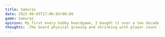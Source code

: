 ```yaml
---
title: Samurai
date: 2025-08-03T17:06:03+08:00
game: Samurai
opinion: My first every hobby boardgame, I bought it over a two decade ago. A tightRenie Knizia where you fight for control of Japanese factions by takingturns playing tiles till the board fills
thoughts: .The board physical growing and shrinking with player count is a nice touch.
---
```

